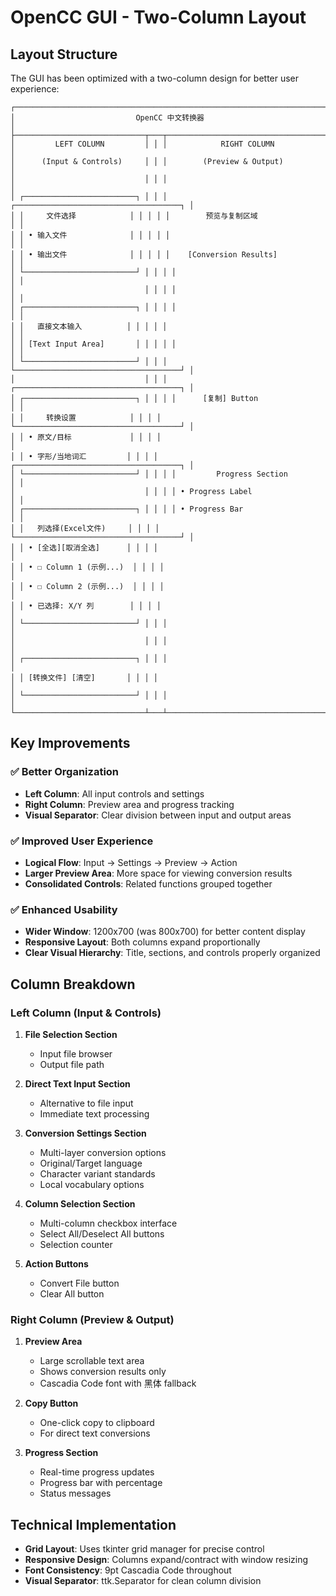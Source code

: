 # OpenCC GUI - Two-Column Layout

## Layout Structure

The GUI has been optimized with a two-column design for better user experience:

```
┌─────────────────────────────────────────────────────────────────────────┐
│                           OpenCC 中文转换器                              │
├─────────────────────────────┬───┬─────────────────────────────────────────┤
│         LEFT COLUMN         │ │ │            RIGHT COLUMN                 │
│      (Input & Controls)     │ │ │        (Preview & Output)               │
│                             │ │ │                                         │
│ ┌─────────────────────────┐ │ │ │ ┌─────────────────────────────────────┐ │
│ │     文件选择            │ │ │ │ │        预览与复制区域                 │ │
│ │ • 输入文件              │ │ │ │ │                                     │ │
│ │ • 输出文件              │ │ │ │ │    [Conversion Results]             │ │
│ └─────────────────────────┘ │ │ │ │                                     │ │
│                             │ │ │ │                                     │ │
│ ┌─────────────────────────┐ │ │ │ │                                     │ │
│ │   直接文本输入          │ │ │ │ │                                     │ │
│ │ [Text Input Area]       │ │ │ │ │                                     │ │
│ └─────────────────────────┘ │ │ │ └─────────────────────────────────────┘ │
│                             │ │ │ ┌─────────────────────────────────────┐ │
│ ┌─────────────────────────┐ │ │ │ │      [复制] Button                  │ │
│ │     转换设置            │ │ │ │ └─────────────────────────────────────┘ │
│ │ • 原文/目标             │ │ │ │                                         │
│ │ • 字形/当地词汇         │ │ │ │ ┌─────────────────────────────────────┐ │
│ └─────────────────────────┘ │ │ │ │         Progress Section            │ │
│                             │ │ │ │ • Progress Label                    │ │
│ ┌─────────────────────────┐ │ │ │ │ • Progress Bar                      │ │
│ │   列选择(Excel文件)     │ │ │ │ └─────────────────────────────────────┘ │
│ │ • [全选][取消全选]      │ │ │ │                                         │
│ │ • ☐ Column 1 (示例...)  │ │ │ │                                         │
│ │ • ☐ Column 2 (示例...)  │ │ │ │                                         │
│ │ • 已选择: X/Y 列        │ │ │ │                                         │
│ └─────────────────────────┘ │ │ │                                         │
│                             │ │ │                                         │
│ ┌─────────────────────────┐ │ │ │                                         │
│ │ [转换文件] [清空]       │ │ │ │                                         │
│ └─────────────────────────┘ │ │ │                                         │
└─────────────────────────────┴───┴─────────────────────────────────────────┘
```

## Key Improvements

### ✅ Better Organization
- **Left Column**: All input controls and settings
- **Right Column**: Preview area and progress tracking
- **Visual Separator**: Clear division between input and output areas

### ✅ Improved User Experience
- **Logical Flow**: Input → Settings → Preview → Action
- **Larger Preview Area**: More space for viewing conversion results
- **Consolidated Controls**: Related functions grouped together

### ✅ Enhanced Usability
- **Wider Window**: 1200x700 (was 800x700) for better content display
- **Responsive Layout**: Both columns expand proportionally
- **Clear Visual Hierarchy**: Title, sections, and controls properly organized

## Column Breakdown

### Left Column (Input & Controls)
1. **File Selection Section**
   - Input file browser
   - Output file path

2. **Direct Text Input Section**
   - Alternative to file input
   - Immediate text processing

3. **Conversion Settings Section**
   - Multi-layer conversion options
   - Original/Target language
   - Character variant standards
   - Local vocabulary options

4. **Column Selection Section**
   - Multi-column checkbox interface
   - Select All/Deselect All buttons
   - Selection counter

5. **Action Buttons**
   - Convert File button
   - Clear All button

### Right Column (Preview & Output)
1. **Preview Area**
   - Large scrollable text area
   - Shows conversion results only
   - Cascadia Code font with 黑体 fallback

2. **Copy Button**
   - One-click copy to clipboard
   - For direct text conversions

3. **Progress Section**
   - Real-time progress updates
   - Progress bar with percentage
   - Status messages

## Technical Implementation
- **Grid Layout**: Uses tkinter grid manager for precise control
- **Responsive Design**: Columns expand/contract with window resizing
- **Font Consistency**: 9pt Cascadia Code throughout
- **Visual Separator**: ttk.Separator for clean column division